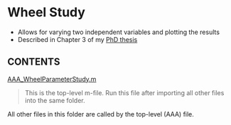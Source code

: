 # Wheel Study
- Allows for varying two independent variables and plotting the results
- Described in Chapter 3 of my [PhD thesis](../../Thesis_AustinLines_FINAL.pdf)


## CONTENTS
[AAA_WheelParameterStudy.m](./AAA_WheelParameterStudy.m)
> This is the top-level m-file. Run this file after importing all other files into the same folder.

All other files in this folder are called by the top-level (AAA) file.
